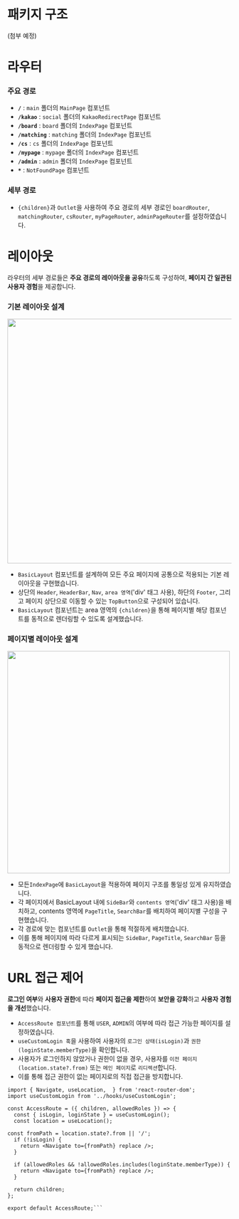 # 패키지 구조
(첨부 예정)

# 라우터
### 주요 경로
- **`/`** : `main` 폴더의 `MainPage` 컴포넌트
- **`/kakao`** : `social` 폴더의 `KakaoRedirectPage` 컴포넌트
- **`/board`** : `board` 폴더의 `IndexPage` 컴포넌트
- **`/matching`** : `matching` 폴더의 `IndexPage` 컴포넌트
- **`/cs`** : `cs` 폴더의 `IndexPage` 컴포넌트
- **`/mypage`** : `mypage` 폴더의 `IndexPage` 컴포넌트
- **`/admin`** : `admin` 폴더의 `IndexPage` 컴포넌트
- **`*`** : `NotFoundPage` 컴포넌트
### 세부 경로
- `{children}`과 `Outlet`을 사용하여 주요 경로의 세부 경로인 `boardRouter`, `matchingRouter`, `csRouter`, `myPageRouter`, `adminPageRouter`를 설정하였습니다.

# 레이아웃
라우터의 세부 경로들은 **주요 경로의 레이아웃을 공유**하도록 구성하여, **페이지 간 일관된 사용자 경험**을 제공합니다.<br>
### 기본 레이아웃 설계
<img src="https://github.com/user-attachments/assets/5bc1975a-1639-4b2e-94a2-cb06bb6790c5" width=550px height-300px/><br>
- `BasicLayout` 컴포넌트를 설계하여 모든 주요 페이지에 공통으로 적용되는 기본 레이아웃을 구현했습니다.<br>
- 상단의 `Header`, `HeaderBar`, `Nav`, `area 영역`('div' 태그 사용), 하단의 `Footer`, 그리고 페이지 상단으로 이동할 수 있는 `TopButton`으로 구성되어 있습니다.<br>
- `BasicLayout` 컴포넌트는 area 영역의 `{children}`을 통해 페이지별 해당 컴포넌트를 동적으로 렌더링할 수 있도록 설계했습니다.<br>
### 페이지별 레이아웃 설계
<img src="https://github.com/user-attachments/assets/73f15ac2-e5d3-45e8-98cd-4e22d057999f" width=500px height-300px/><br>
- 모든`IndexPage`에 `BasicLayout`을 적용하여 페이지 구조를 통일성 있게 유지하였습니다.<br>
- 각 페이지에서 BasicLayout 내에 `SideBar`와 `contents 영역`('div' 태그 사용)을 배치하고, contents 영역에 `PageTitle`, `SearchBar`를 배치하여 페이지별 구성을 구현했습니다.<br>
- 각 경로에 맞는 컴포넌트를 `Outlet`을 통해 적절하게 배치했습니다.
- 이를 통해 페이지에 따라 다르게 표시되는 `SideBar`, `PageTitle`, `SearchBar` 등을 동적으로 렌더링할 수 있게 했습니다.

# URL 접근 제어
**로그인 여부**와 **사용자 권한**에 따라 **페이지 접근을 제한**하여 **보안을 강화**하고 **사용자 경험을 개선**했습니다.

- `AccessRoute 컴포넌트`를 통해 `USER`, `ADMIN`의 여부에 따라 접근 가능한 페이지를 설정하였습니다.
- `useCustomLogin 훅`을 사용하여 사용자의 `로그인 상태(isLogin)`과 `권한(loginState.memberType)`을 확인합니다.
- 사용자가 로그인하지 않았거나 권한이 없을 경우, 사용자를 `이전 페이지(location.state?.from)` 또는 `메인 페이지`로 `리디렉션`합니다.
- 이를 통해 접근 권한이 없는 페이지로의 직접 접근을 방지합니다.
```import React from 'react';
import { Navigate, useLocation,  } from 'react-router-dom';
import useCustomLogin from '../hooks/useCustomLogin';

const AccessRoute = ({ children, allowedRoles }) => {
  const { isLogin, loginState } = useCustomLogin();
  const location = useLocation();

const fromPath = location.state?.from || '/'; 
  if (!isLogin) {
    return <Navigate to={fromPath} replace />;
  }

  if (allowedRoles && !allowedRoles.includes(loginState.memberType)) {
    return <Navigate to={fromPath} replace />;
  }

  return children;
};

export default AccessRoute;```
